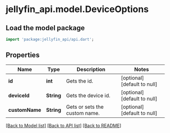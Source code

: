 # jellyfin_api.model.DeviceOptions

## Load the model package
```dart
import 'package:jellyfin_api/api.dart';
```

## Properties
Name | Type | Description | Notes
------------ | ------------- | ------------- | -------------
**id** | **int** | Gets the id. | [optional] [default to null]
**deviceId** | **String** | Gets the device id. | [optional] [default to null]
**customName** | **String** | Gets or sets the custom name. | [optional] [default to null]

[[Back to Model list]](../README.md#documentation-for-models) [[Back to API list]](../README.md#documentation-for-api-endpoints) [[Back to README]](../README.md)


